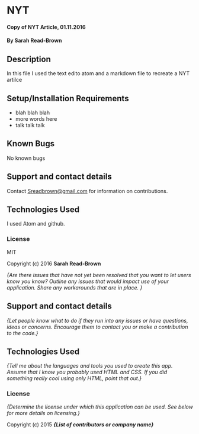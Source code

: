 # NYT

#### Copy of NYT Article, 01.11.2016

#### By **Sarah Read-Brown**

## Description

In this file I used the text edito atom and a markdown file to recreate a NYT artilce

## Setup/Installation Requirements

* blah blah blah
* more words here
* talk talk talk

## Known Bugs
No known bugs

## Support and contact details
Contact Sreadbrown@gmail.com for information on contributions.

## Technologies Used
I used Atom and github.

### License
MIT

Copyright (c) 2016 **Sarah Read-Brown**

_{Are there issues that have not yet been resolved that you want to let users know you know?  Outline any issues that would impact use of your application.  Share any workarounds that are in place. }_

## Support and contact details

_{Let people know what to do if they run into any issues or have questions, ideas or concerns.  Encourage them to contact you or make a contribution to the code.}_

## Technologies Used

_{Tell me about the languages and tools you used to create this app. Assume that I know you probably used HTML and CSS. If you did something really cool using only HTML, point that out.}_

### License

*{Determine the license under which this application can be used.  See below for more details on licensing.}*

Copyright (c) 2015 **_{List of contributors or company name}_**
